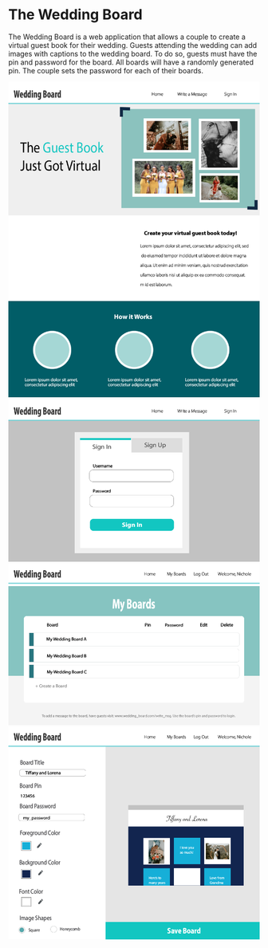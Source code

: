 # The Wedding Board

The Wedding Board is a web application that allows a couple to create a virtual guest book for their wedding. Guests attending the wedding can add images with captions to the wedding board. To do so, guests must have the pin and password for the board. All boards will have a randomly generated pin. The couple sets the password for each of their boards.

![plot](./Docs/WebsiteDesign_CoupleView-01.png)
![plot](./Docs/WebsiteDesign_CoupleView-02.png)
![plot](./Docs/WebsiteDesign_CoupleView-03.png)
![plot](./Docs/WebsiteDesign_CoupleView-04.png)

